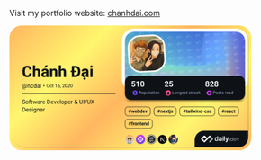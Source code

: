 Visit my portfolio website: [chanhdai.com](https://chanhdai.com/?utm_source=github&utm_medium=readme)

<a href="https://app.daily.dev/ncdai"><img src="./devcard.png" width="430" alt="Chánh Đại's Dev Card"/></a>

